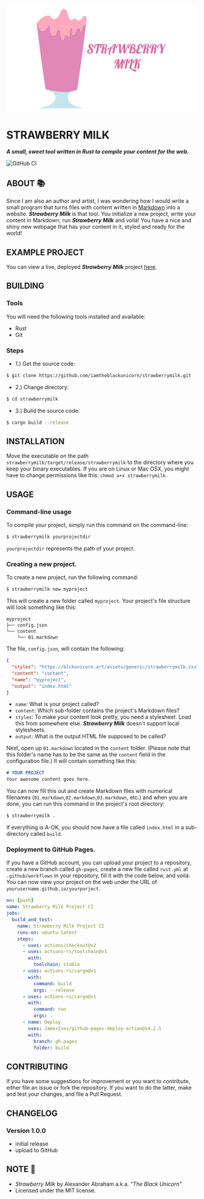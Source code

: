 <p align="center">
 <img src="/assets/banner.png"/>
</p>

# STRAWBERRY MILK

***A small, sweet tool written in Rust to compile your content for the web.***

![GitHub CI](https://github.com/iamtheblackunicorn/strawberrymilk/actions/workflows/rust.yml/badge.svg)

## ABOUT :books:

Since I am also an author and artist, I was wondering how I would write a small program that turns files with content written in [Markdown](https://en.wikipedia.org/wiki/Markdown) into a website. ***Strawberry Milk*** is that tool. You initialize a new project, write your content in Markdown,
run ***Strawberry Milk*** and voilá! You have a nice and shiny new webpage that has your content in it, styled and ready for the world!

## EXAMPLE PROJECT

You can view a live, deployed ***Strawberry Milk*** project [here](https://blckunicorn.art/strawberrymilk).

## BUILDING

### Tools

You will need the following tools installed and available:

- Rust
- Git

### Steps

- 1.) Get the source code:
```bash
$ git clone https://github.com/iamtheblackunicorn/strawberrymilk.git
```
- 2.) Change directory:
```bash
$ cd strawberrymilk
```
- 3.) Build the source code:
```bash
$ cargo build --release
```

## INSTALLATION

Move the executable on the path `strawberrymilk/target/release/strawberrymilk` to the directory where you keep your binary executables. If you are on Linux or Mac OSX, you might have to change permissions like this: `chmod a+x strawberrymilk`.

## USAGE

### Command-line usage

To compile your project, simply run this command on the command-line:

```bash
$ strawberrymilk yourprojectdir
```

`yourprojectdir` represents the path of your project.

### Creating a new project.

To create a new project, run the following command:

```bash
$ strawberrymilk new myproject
```

This will create a new folder called `myproject`.
Your project's file structure will look something like this:

```text
myproject
├── config.json
└── content
    └── 01.markdown
```

The file, `config.json`, will contain the following:

```JSON
{
  "styles": "https://blckunicorn.art/assets/generic/strawberrymilk.css",
  "content": "content",
  "name": "myproject",
  "output": "index.html"
}
```

- `name`: What is your project called?
- `content`: Which sub-folder contains the project's Markdown files?
- `styles`: To make your content look pretty, you need a stylesheet. Load this from somewhere else. ***Strawberry Milk*** doesn't support local stylesheets.
- `output`: What is the output HTML file supposed to be called?

Next, open up `01.markdown` located in the `content` folder. (Please note that this folder's name has to be the same as the `content` field in the configuration file.) It will contain something like this:

```markdown
# YOUR PROJECT
Your awesome content goes here.
```

You can now fill this out and create Markdown files with numerical filenames (`01.markdown`,`02.markdown`,`03.markdown`, etc.) and when you are done, you can run this command in the project's root directory:

```bash
$ strawberrymilk .
```

If everything is A-OK, you should now have a file called `index.html` in a sub-directory called `build`.

### Deployment to GitHub Pages.

If you have a GitHub account, you can upload your project to a repository, create a new branch called `gh-pages`, create a new file called `rust.yml` at `.github/workflows` in your repository, fill it with the code below, and voilá: You can now view your project on the web under the URL of `yourusername.github.io/yourporject`.

```YAML
on: [push]
name: Strawberry Milk Project CI
jobs:
  build_and_test:
    name: Strawberry Milk Project CI
    runs-on: ubuntu-latest
    steps:
      - uses: actions/checkout@v2
      - uses: actions-rs/toolchain@v1
        with:
          toolchain: stable
      - uses: actions-rs/cargo@v1
        with:
          command: build
          args: --release
      - uses: actions-rs/cargo@v1
        with:
          command: run
          args: .
      - name: Deploy
        uses: JamesIves/github-pages-deploy-action@v4.2.5
        with:
          branch: gh-pages
          folder: build
```

## CONTRIBUTING

If you have some suggestions for improvement or you want to contribute, either file an issue or fork the repository. If you want to do the latter, make and test your changes, and file a Pull Request.

## CHANGELOG

### Version 1.0.0

- initial release
- upload to GitHub

## NOTE :scroll:

- *Strawberry Milk* by Alexander Abraham a.k.a. *"The Black Unicorn"*
- Licensed under the MIT license.
